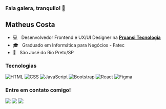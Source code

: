 ### Fala galera, tranquilo! 👊

## Matheus Costa 

- 💻 &nbsp; Desenvolvedor Frontend e UX/UI Designer na **[Proansi Tecnologia](http://proansi.com.br)**
- 🎓 &nbsp; Graduado em Informática para Negócios - Fatec
- 🏡 &nbsp; São José do Rio Preto/SP

### Tecnologias

![HTML](https://img.shields.io/badge/-HTML-333333?style=flat&logo=HTML5)
![CSS](https://img.shields.io/badge/-CSS-333333?style=flat&logo=CSS3&logoColor=1572B6)
![JavaScript](https://img.shields.io/badge/-JavaScript-333333?style=flat&logo=javascript)
![Bootstrap](https://img.shields.io/badge/-Bootstrap-333333?style=flat&logo=bootstrap&logoColor=563D7C)
![React](https://img.shields.io/badge/-React-333333?style=flat&logo=react)
![Figma](https://img.shields.io/badge/-Figma-333333?style=flat&logo=figma)

### Entre em contato comigo!

<a href="mailto:matheuscostadosantos@hotmail.com"><img src="https://img.shields.io/badge/-matheuscostadosantos@hotmail.com-D14836?style=flat-square&logo=Gmail&logoColor=white"/></a>
<a target="_blank" href="https://www.linkedin.com/in/mattheuscosta/"><img src="https://img.shields.io/badge/-Matheus%20Costa-0077B5?style=flat-square&logo=Linkedin&logoColor=white"/></a>
<a href="https://www.behance.net/matheuscostadesign"><img src="https://img.shields.io/badge/-@matheuscostadesign-1769FF?style=flat&logo=Behance&logoColor=white"/></a>
